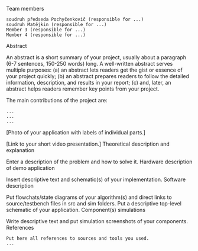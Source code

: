 Team members

    soudruh předseda Pochyčenkovič (responsible for ...)
    soudruh Matějkin (responsible for ...)
    Member 3 (responsible for ...)
    Member 4 (responsible for ...)

Abstract

An abstract is a short summary of your project, usually about a paragraph (6-7 sentences, 150-250 words) long. A well-written abstract serves multiple purposes: (a) an abstract lets readers get the gist or essence of your project quickly; (b) an abstract prepares readers to follow the detailed information, description, and results in your report; (c) and, later, an abstract helps readers remember key points from your project.

The main contributions of the project are:

    ...
    ...
    ...

[Photo of your application with labels of individual parts.]

[Link to your short video presentation.]
Theoretical description and explanation

Enter a description of the problem and how to solve it.
Hardware description of demo application

Insert descriptive text and schematic(s) of your implementation.
Software description

Put flowchats/state diagrams of your algorithm(s) and direct links to source/testbench files in src and sim folders. Put a descriptive top-level schematic of your application.
Component(s) simulations

Write descriptive text and put simulation screenshots of your components.
References

    Put here all references to sources and tools you used.
    ...
